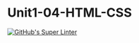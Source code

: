 # Unit1-04-HTML-CSS
[![GitHub's Super Linter](https://github.com/ICS2O-Programming-MariaG/Unit1-04-HTML-CSS/workflows/GitHub's%20Super%20Linter/badge.svg)](https://github.com/ICS2O-Programming-MariaG/Unit1-04-HTML-CSS/actions)